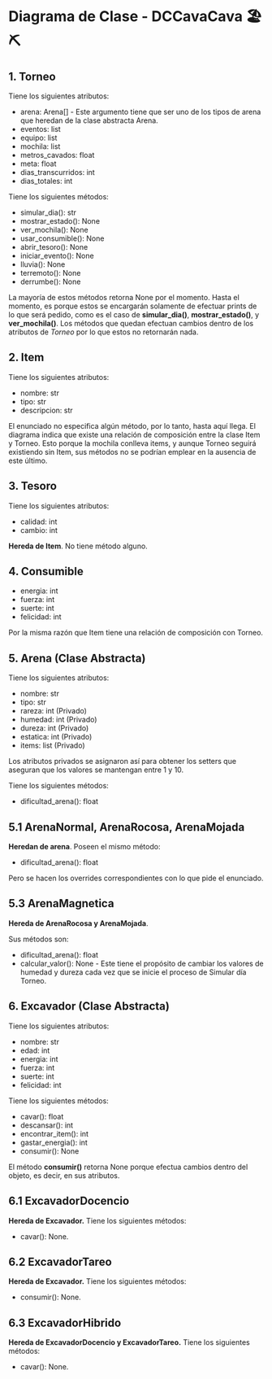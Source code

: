 # Diagrama de Clase - DCCavaCava 🏖⛏

## 1. Torneo

Tiene los siguientes atributos: 

- arena: Arena[] - Este argumento tiene que ser uno de los tipos de arena que heredan de la clase abstracta Arena.
- eventos: list
- equipo: list
- mochila: list
- metros_cavados: float
- meta: float
- dias_transcurridos: int
- dias_totales: int

Tiene los siguientes métodos:

- simular_dia(): str
- mostrar_estado(): None
- ver_mochila(): None
- usar_consumible(): None
- abrir_tesoro(): None
- iniciar_evento(): None
- lluvia(): None
- terremoto(): None
- derrumbe(): None

La mayoría de estos métodos retorna None por el momento. Hasta el momento, es porque estos se encargarán solamente de efectuar prints de lo que será pedido, como es el caso de **simular_dia()**, **mostrar_estado()**, y **ver_mochila()**. Los métodos que quedan efectuan cambios dentro de los atributos de _Torneo_ por lo que estos no retornarán nada.

## 2. Item

Tiene los siguientes atributos:

- nombre: str
- tipo: str
- descripcion: str

El enunciado no especifica algún método, por lo tanto, hasta aquí llega. El diagrama indica que existe una relación de composición entre la clase Item y Torneo. Esto porque la mochila conlleva items, y aunque Torneo seguirá existiendo sin Item, sus métodos no se podrían emplear en la ausencia de este último.

## 3. Tesoro

Tiene los siguientes atributos:

- calidad: int
- cambio: int

**Hereda de Item**. No tiene método alguno.

## 4. Consumible

- energia: int
- fuerza: int
- suerte: int
- felicidad: int

Por la misma razón que Item tiene una relación de composición con Torneo.

## 5. Arena (Clase Abstracta)

Tiene los siguientes atributos:

- nombre: str
- tipo: str
- rareza: int (Privado)
- humedad: int (Privado)
- dureza: int (Privado)
- estatica: int (Privado)
- items: list (Privado)

Los atributos privados se asignaron así para obtener los setters que aseguran que los valores se mantengan entre 1 y 10.

Tiene los siguientes métodos:

- dificultad_arena(): float

## 5.1 ArenaNormal, ArenaRocosa, ArenaMojada

**Heredan de arena**. Poseen el mismo método:

- dificultad_arena(): float

Pero se hacen los overrides correspondientes con lo que pide el enunciado.

## 5.3 ArenaMagnetica

**Hereda de ArenaRocosa y ArenaMojada**. 

Sus métodos son:

- dificultad_arena(): float
- calcular_valor(): None - Este tiene el propósito de cambiar los valores de humedad y dureza cada vez que se inicie el proceso de Simular día Torneo.

## 6. Excavador (Clase Abstracta)

Tiene los siguientes atributos:

- nombre: str
- edad: int
- energia: int
- fuerza: int
- suerte: int
- felicidad: int

Tiene los siguientes métodos:

- cavar(): float
- descansar(): int
- encontrar_item(): int
- gastar_energia(): int
- consumir(): None

El método **consumir()** retorna None porque efectua cambios dentro del objeto, es decir, en sus atributos.

## 6.1 ExcavadorDocencio

**Hereda de Excavador.** 
Tiene los siguientes métodos:

- cavar(): None.

## 6.2 ExcavadorTareo

**Hereda de Excavador.** 
Tiene los siguientes métodos:

- consumir(): None.

## 6.3 ExcavadorHibrido

**Hereda de ExcavadorDocencio y ExcavadorTareo.** 
Tiene los siguientes métodos:

- cavar(): None.